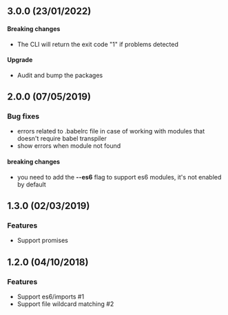 ## 3.0.0 (23/01/2022)

#### Breaking changes
- The CLI will return the exit code "1" if problems detected  

#### Upgrade
- Audit and bump the packages

## 2.0.0 (07/05/2019)

### Bug fixes
- errors related to .babelrc file in case of working with modules that doesn't require babel transpiler
- show errors when module not found

#### breaking changes
- you need to add the **--es6** flag to support es6 modules, it's not enabled by default


## 1.3.0 (02/03/2019)

### Features
- Support promises


## 1.2.0 (04/10/2018)

### Features
- Support es6/imports #1
- Support file wildcard matching #2
